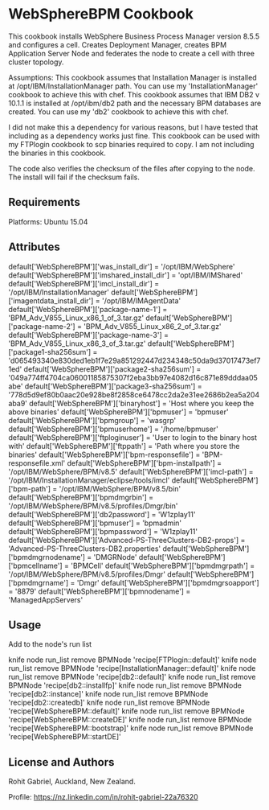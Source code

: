 WebSphereBPM Cookbook
======================

This cookbook installs WebSphere Business Process Manager version 8.5.5 and configures a cell.
Creates Deployment Manager, creates BPM Application Server Node and federates the node to create a cell with three cluster topology.

Assumptions:
This cookbook assumes that Installation Manager is  installed at /opt/IBM/InstallationManager path. You can use my 'InstallationManager' cookbook to achieve this with chef.
This cookbook assumes that IBM DB2 v 10.1.1 is installed at /opt/ibm/db2 path and the necessary BPM databases are created. You can use my 'db2' cookbook to achieve this with chef.

I did not make this a dependency for various reasons, but I have tested that including as a dependency works just fine.
This cookbook can be used with my FTPlogin cookbook to scp binaries required to copy. I am not including the binaries in this cookbook.

The code also verifies the checksum of the files after copying to the node. The install will fail if the checksum fails.

Requirements
------------
Platforms: Ubuntu 15.04

Attributes
----------
default['WebSphereBPM']['was_install_dir'] = '/opt/IBM/WebSphere'
default['WebSphereBPM']['imshared_install_dir'] = 'opt/IBM/IMShared'
default['WebSphereBPM']['imcl_install_dir'] = '/opt/IBM/InstallationManager'
default['WebSphereBPM']['imagentdata_install_dir'] = '/opt/IBM/IMAgentData'
default['WebSphereBPM']['package-name-1'] = 'BPM_Adv_V855_Linux_x86_1_of_3.tar.gz'
default['WebSphereBPM']['package-name-2'] = 'BPM_Adv_V855_Linux_x86_2_of_3.tar.gz'
default['WebSphereBPM']['package-name-3'] = 'BPM_Adv_V855_Linux_x86_3_of_3.tar.gz'
default['WebSphereBPM']['package1-sha256sum'] = 'd065493340e830ded1eb1f7e29a851292447d234348c50da9d37017473ef71ed'
default['WebSphereBPM']['package2-sha256sum'] = '049a774ff4704ca06001185875307f2eba3bb97e4082d16c871e89dddaa05abe'
default['WebSphereBPM']['package3-sha256sum'] = '778d5d9ef80b0aac20e928be8f2858ce6478cc2da2e31ee2686b2ea5a204aba9'
default['WebSphereBPM']['binaryhost'] = 'Host where you keep the above binaries'
default['WebSphereBPM']['bpmuser'] = 'bpmuser'
default['WebSphereBPM']['bpmgroup'] = 'wasgrp'
default['WebSphereBPM']['bpmuserhome'] = '/home/bpmuser'
default['WebSphereBPM']['ftploginuser'] = 'User to login to the binary host with'
default['WebSphereBPM']['ftppath'] = 'Path where you store the binaries'
default['WebSphereBPM']['bpm-responsefile'] = 'BPM-responsefile.xml'
default['WebSphereBPM']['bpm-installpath'] = '/opt/IBM/WebSphere/BPM/v8.5'
default['WebSphereBPM']['imcl-path'] = '/opt/IBM/InstallationManager/eclipse/tools/imcl'
default['WebSphereBPM']['bpm-path'] = '/opt/IBM/WebSphere/BPM/v8.5/bin'
default['WebSphereBPM']['bpmdmgrbin'] = '/opt/IBM/WebSphere/BPM/v8.5/profiles/Dmgr/bin'
default['WebSphereBPM']['db2password'] = 'W1zplay11'
default['WebSphereBPM']['bpmuser'] = 'bpmadmin'
default['WebSphereBPM']['bpmpassword'] = 'W1zplay11'
default['WebSphereBPM']['Advanced-PS-ThreeClusters-DB2-props'] = 'Advanced-PS-ThreeClusters-DB2.properties'
default['WebSphereBPM']['bpmdmgrnodename'] = 'DMGRNode'
default['WebSphereBPM']['bpmcellname'] = 'BPMCell'
default['WebSphereBPM']['bpmdmgrpath'] = '/opt/IBM/WebSphere/BPM/v8.5/profiles/Dmgr'
default['WebSphereBPM']['bpmdmgrname'] = 'Dmgr'
default['WebSphereBPM']['bpmdmgrsoapport'] = '8879'
default['WebSphereBPM']['bpmnodename'] = 'ManagedAppServers'



Usage
-----
Add to the node's run list

knife node run_list remove BPMNode 'recipe[FTPlogin::default]'
knife node run_list remove BPMNode 'recipe[InstallationManager::default]'
knife node run_list remove BPMNode 'recipe[db2::default]'
knife node run_list remove BPMNode 'recipe[db2::installfp]'
knife node run_list remove BPMNode 'recipe[db2::instance]'
knife node run_list remove BPMNode 'recipe[db2::createdb]'
knife node run_list remove BPMNode 'recipe[WebSphereBPM::default]'
knife node run_list remove BPMNode 'recipe[WebSphereBPM::createDE]'
knife node run_list remove BPMNode 'recipe[WebSphereBPM::bootstrap]'
knife node run_list remove BPMNode 'recipe[WebSphereBPM::startDE]'

License and Authors
-------------------
Rohit Gabriel, Auckland, New Zealand.

Profile: https://nz.linkedin.com/in/rohit-gabriel-22a76320
